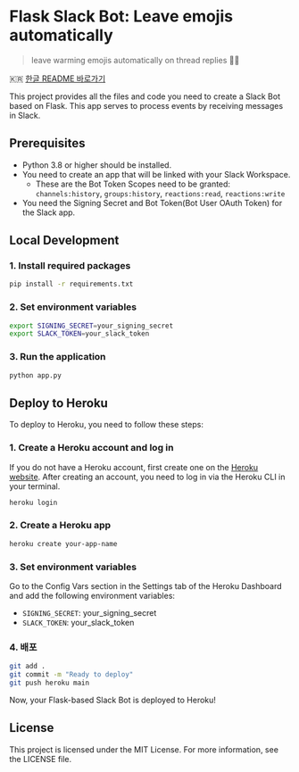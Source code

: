 # Flask Slack Bot: Leave emojis automatically

> leave warming emojis automatically on thread replies 👍🏻

🇰🇷 [한글 README 바로가기](./README_kr.md)

This project provides all the files and code you need to create a Slack Bot based on Flask. This app serves to process events by receiving messages in Slack.

## Prerequisites

- Python 3.8 or higher should be installed.
- You need to create an app that will be linked with your Slack Workspace.
    - These are the Bot Token Scopes need to be granted: `channels:history`, `groups:history`, `reactions:read`, `reactions:write`
- You need the Signing Secret and Bot Token(Bot User OAuth Token) for the Slack app.

## Local Development

### 1. Install required packages

```bash
pip install -r requirements.txt
```

### 2. Set environment variables

```bash
export SIGNING_SECRET=your_signing_secret
export SLACK_TOKEN=your_slack_token
```

### 3. Run the application

```bash
python app.py
```

## Deploy to Heroku

To deploy to Heroku, you need to follow these steps:

### 1. Create a Heroku account and log in

If you do not have a Heroku account, first create one on the [Heroku website](https://www.heroku.com/). After creating an account, you need to log in via the Heroku CLI in your terminal.

```bash
heroku login
```

### 2. Create a Heroku app

```bash
heroku create your-app-name
```

### 3. Set environment variables

Go to the Config Vars section in the Settings tab of the Heroku Dashboard and add the following environment variables:

- `SIGNING_SECRET`: your_signing_secret
- `SLACK_TOKEN`: your_slack_token

### 4. 배포

```bash
git add .
git commit -m "Ready to deploy"
git push heroku main
```

Now, your Flask-based Slack Bot is deployed to Heroku!

## License

This project is licensed under the MIT License. For more information, see the LICENSE file.
